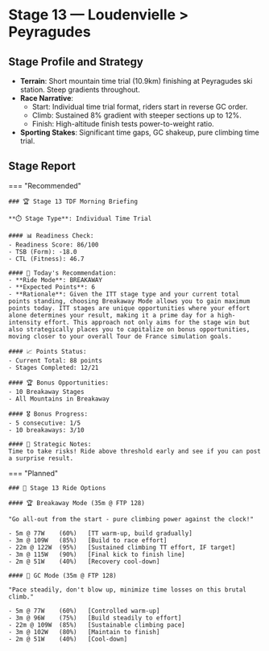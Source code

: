 # Stage 13 — Loudenvielle > Peyragudes

## Stage Profile and Strategy

- **Terrain**: Short mountain time trial (10.9km) finishing at Peyragudes ski station. Steep gradients throughout.
- **Race Narrative**:
	- Start: Individual time trial format, riders start in reverse GC order.
	- Climb: Sustained 8% gradient with steeper sections up to 12%.
	- Finish: High-altitude finish tests power-to-weight ratio.
- **Sporting Stakes**: Significant time gaps, GC shakeup, pure climbing time trial.

## Stage Report

=== "Recommended"

	### 🏆 Stage 13 TDF Morning Briefing

	**⏱️ Stage Type**: Individual Time Trial

	#### 📊 Readiness Check:
	- Readiness Score: 86/100
	- TSB (Form): -18.0
	- CTL (Fitness): 46.7

	#### 🎯 Today's Recommendation:
	- **Ride Mode**: BREAKAWAY
	- **Expected Points**: 6
	- **Rationale**: Given the ITT stage type and your current total points standing, choosing Breakaway Mode allows you to gain maximum points today. ITT stages are unique opportunities where your effort alone determines your result, making it a prime day for a high-intensity effort. This approach not only aims for the stage win but also strategically places you to capitalize on bonus opportunities, moving closer to your overall Tour de France simulation goals.

	#### 📈 Points Status:
	- Current Total: 88 points
	- Stages Completed: 12/21

	#### 🏆 Bonus Opportunities:
	- 10 Breakaway Stages
	- All Mountains in Breakaway

	#### 🎖️ Bonus Progress:
	- 5 consecutive: 1/5
	- 10 breakaways: 3/10

	#### 📝 Strategic Notes:
	Time to take risks! Ride above threshold early and see if you can post a surprise result.
=== "Planned"

	### 🚴 Stage 13 Ride Options

	#### 🏆 Breakaway Mode (35m @ FTP 128)
	
	"Go all-out from the start - pure climbing power against the clock!"

	- 5m @ 77W    (60%)   [TT warm-up, build gradually]
	- 3m @ 109W   (85%)   [Build to race effort]
	- 22m @ 122W  (95%)   [Sustained climbing TT effort, IF target]
	- 3m @ 115W   (90%)   [Final kick to finish line]
	- 2m @ 51W    (40%)   [Recovery cool-down]
	
	#### 🦺 GC Mode (35m @ FTP 128)

	"Pace steadily, don't blow up, minimize time losses on this brutal climb."

	- 5m @ 77W    (60%)   [Controlled warm-up]
	- 3m @ 96W    (75%)   [Build steadily to effort]
	- 22m @ 109W  (85%)   [Sustainable climbing pace]
	- 3m @ 102W   (80%)   [Maintain to finish]
	- 2m @ 51W    (40%)   [Cool-down]
